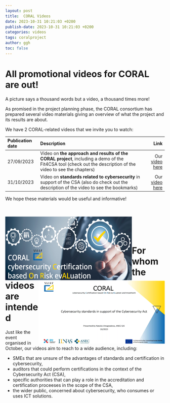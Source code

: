 ```yaml
---
layout: post
title:  CORAL Videos
date: 2023-10-31 10:21:03 +0200
publish-date: 2023-10-31 10:21:03 +0200
categories: videos
tags: coralproject
author: ggh
toc: false
---
```


# All promotional videos for CORAL are out!

A picture says a thousand words but a video, a thousand times more! 

As promised in the project planning phase, the CORAL consortium has prepared several video materials giving an overview of what the project and its results are about. 

We have 2 CORAL-related videos that we invite you to watch: 

|Publication date | Description| Link |
| :--- | :---| --: |
| 27/09/2023 | Video on **the approach and results of the CORAL project**, including a demo of the Fit4CSA tool (check out the description of the video to see the chapters) | Our [video here](https://www.youtube.com/watch?v=kmMHJ-lj4FY) |
| 31/10/2023 | Video on **standards related to cybersecurity** in support of the CSA (also do check out the description of the video to see the bookmarks) | Our [video here](https://www.youtube.com/watch?v=0Kae3wdNgoY) |

We hope these materials would be useful and informative!

<br>
<br>

<img align="left" src="/assets/images/cover-coral-video2.png" alt="CORAL video 1" width=400 height=200 title="CORAL project main video">
<img align="right" src="/assets/images/Screenshot-video2.png" alt="CORAL Video 2" width=400 height=200 title="CORAL Video on standards related to cybersecurity"> 

<br>
<br>
<br>

# For whom the videos are intended
   
Just like the event organised in October, our videos aim to reach to a wide audience, including: 

* SMEs that are unsure of the advantages of standards and certification in cybersecurity,
* auditors that could perform certifications in the context of the Cybersecurity Act (CSA),
* specific authorities that can play a role in the accreditation and certification proceeses in the scope of the CSA, 
* the wider public, concerned about cybersecurity, who consumes or uses ICT solutions.



